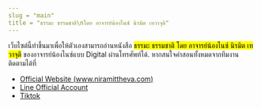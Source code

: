 ```yaml
---
slug = "main"
title = "ธรรมะ ธรรมชาติ\nโดย อาจารย์น้องไนซ์ นิรมิต เทวาจุติ"
---
```


เว็บไซต์นี้ทำขึ้นมาเพื่อให้ตัวเองสามารถอ่านหนังสือ <mark>ธรรมะ ธรรมชาติ โดย อาจารย์น้องไนซ์ นิรมิต เทวาจุติ</mark>
ของอาจารย์น้องไนซ์แบบ Digital ผ่านโทรศัพท์ได้.
หากสนใจคำสอนทั้งหมดจากทีมงาน ติดตามได้ที่

- [Official Website (www.niramittheva.com)](https://www.niramittheva.com)
- [Line Official Account](https://line.me/ti/g2/LmBbDA566KXada58DSN3vf0Tepntvbyd-cY8pQ)
- [Tiktok](https://www.tiktok.com/@niramittavajuti)
